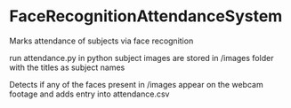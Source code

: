 # FaceRecognitionAttendanceSystem
Marks attendance of subjects via face recognition 

run attendance.py in python
subject images are stored in /images folder with the titles as subject names

Detects if any of the faces present in /images appear on the webcam footage and adds entry into attendance.csv 


